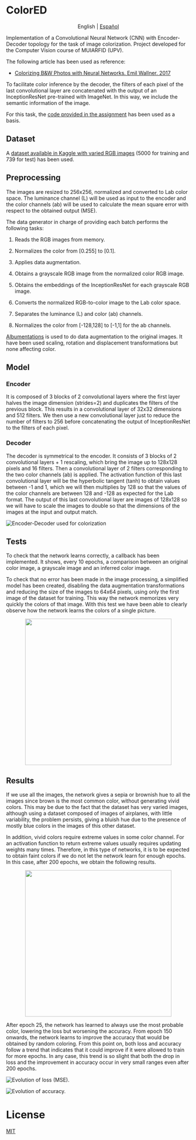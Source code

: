 # ColorED

<p align="center">
  <span>English</span> |
  <a href="README.es-ES.md">Español</a>
</p>

Implementation of a Convolutional Neural Network (CNN) with Encoder-Decoder topology for the task of image colorization. Project developed for the Computer Vision course of MUIARFID (UPV).

The following article has been used as reference:

-  [Colorizing B&W Photos with Neural Networks. Emil Wallner. 2017](https://blog.floydhub.com/colorizing-b-w-photos-with-neural-networks/)

To facilitate color inference by the decoder, the filters of each pixel of the last convolutional layer are concatenated with the output of an InceptionResNet pre-trained with ImageNet. In this way, we include the semantic information of the image.

For this task, the [code provided in the assignment](https://github.com/RParedesPalacios/ComputerVisionLab/blob/master/src/colorization.py) has been used as a basis.

## Dataset

A [dataset available in Kaggle with varied RGB images](https://www.kaggle.com/datasets/aayush9753/image-colorization-dataset) (5000 for training and 739 for test) has been used.

## Preprocessing

The images are resized to 256x256, normalized and converted to Lab color space. The luminance channel (L) will be used as input to the encoder and the color channels (ab) will be used to calculate the mean square error with respect to the obtained output (MSE).

The data generator in charge of providing each batch performs the following tasks:

1.  Reads the RGB images from memory.

2.  Normalizes the color from \[0.255\] to \[0.1\].

3.  Applies data augmentation.

4.  Obtains a grayscale RGB image from the normalized color RGB image.

5.  Obtains the embeddings of the InceptionResNet for each grayscale RGB image.

6.  Converts the normalized RGB-to-color image to the Lab color space.

7.  Separates the luminance (L) and color (ab) channels.

8.  Normalizes the color from \[-128,128\] to \[-1,1\] for the ab channels.

[Albumentations](https://github.com/albumentations-team/albumentations) is used to do data augmentation to the original images. It have been used scaling, rotation and displacement transformations but none affecting color.

## Model

### Encoder

It is composed of 3 blocks of 2 convolutional layers where the first layer halves the image dimension (strides=2) and duplicates the filters of the previous block. This results in a convolutional layer of 32x32 dimensions and 512 filters. We then use a new convolutional layer just to reduce the number of filters to 256 before concatenating the output of InceptionResNet to the filters of each pixel.

### Decoder

The decoder is symmetrical to the encoder. It consists of 3 blocks of 2 convolutional layers + 1 rescaling, which bring the image up to 128x128 pixels and 16 filters. Then a convolutional layer of 2 filters corresponding to the two color channels (ab) is applied. The activation function of this last convolutional layer will be the hyperbolic tangent (tanh) to obtain values between -1 and 1, which we will then multiplies by 128 so that the values of the color channels are between 128 and -128 as expected for the Lab format. The output of this last convolutional layer are images of 128x128 so we will have to scale the images to double so that the dimensions of the images at the input and output match.

![Encoder-Decoder used for colorization](imgs/model.png)

## Tests

To check that the network learns correctly, a callback has been implemented. It shows, every 10 epochs, a comparison between an original color image, a grayscale image and an inferred color image.

To check that no error has been made in the image processing, a simplified model has been created, disabling the data augmentation transformations and reducing the size of the images to 64x64 pixels, using only the first image of the dataset for training. This way the network memorizes very quickly the colors of that image. With this test we have been able to clearly observe how the network learns the colors of a single picture.

<p align="center">
<img src="imgs/mem.png" width="400" />
</p>

## Results

If we use all the images, the network gives a sepia or brownish hue to all the images since brown is the most common color, without generating vivid colors. This may be due to the fact that the dataset has very varied images, although using a dataset composed of images of airplanes, with little variability, the problem persists, giving a bluish hue due to the presence of mostly blue colors in the images of this other dataset.

In addition, vivid colors require extreme values in some color channel. For an activation function to return extreme values usually requires updating weights many times. Therefore, in this type of networks, it is to be expected to obtain faint colors if we do not let the network learn for enough epochs. In this case, after 200 epochs, we obtain the following results.

<p align="center">
<img src="imgs/saturation2.drawio.png" width="400" />
</p>

After epoch 25, the network has learned to always use the most probable color, lowering the loss but worsening the accuracy. From epoch 150 onwards, the network learns to improve the accuracy that would be obtained by random coloring. From this point on, both loss and accuracy follow a trend that indicates that it could improve if it were allowed to train for more epochs. In any case, this trend is so slight that both the drop in loss and the improvement in accuracy occur in very small ranges even after 200 epochs.

![Evolution of loss (MSE).](imgs/loss.png)

![Evolution of accuracy.](imgs/acc.png)

# License

[MIT](LICENSE)
